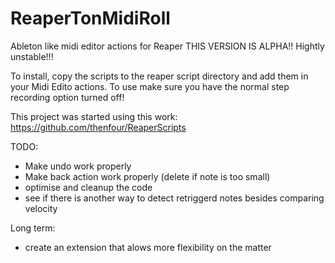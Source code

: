 # ReaperTonMidiRoll
Ableton like midi editor actions for Reaper
THIS VERSION IS ALPHA!! Hightly unstable!!!

To install, copy the scripts to the reaper script directory and add them in your Midi Edito actions.
To use make sure you have the normal step recording option turned off!

This project was started using this work: https://github.com/thenfour/ReaperScripts


TODO: 
- Make undo work properly
- Make back action work properly (delete if note is too small)
- optimise and cleanup the code
- see if there is another way to detect retriggerd notes besides comparing velocity

Long term:
- create an extension that alows more flexibility on the matter
